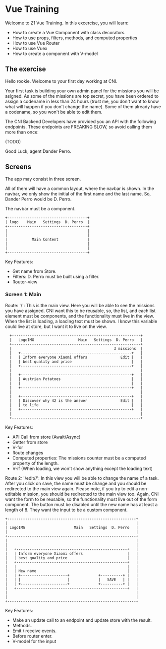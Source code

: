 # Vue Training

Welcome to Z1 Vue Training. In this excercise, you will learn:

- How to create a Vue Component with class decorators
- How to use props, filters, methods, and computed properties
- How to use Vue Router
- How to use Vuex
- How to create a component with V-model


## The exercise

Hello rookie. Welcome to your first day working at CNI.

Your first task is building your own admin panel for the missions you will be asigned. As some of the missions are top secret,
you have been ordered to assign a codename in less than 24 hours (trust me, you don't want to know what will happen if you
don't change the name). Some of them already have a codename, so you won't be able to edit them. 

The CNI Backend Developers have provided you an API with the following endpoints. These endpoints are FREAKING SLOW, so avoid calling them more than once:

(TODO)

Good Luck, agent Dander Perro.

## Screens

The app may consist in three screen.

All of them will have a common layout, where the navbar is shown. In the navbar, we only show the initial of the first name and the last name. So, Dander Perro would be D. Perro.

The navbar must be a component.
```
+------------------------------------+
| logo    Main   Settings  D. Perro  |
+------------------------------------+
|                                    |
|                                    |
|           Main Content             |
|                                    |
|                                    |
+------------------------------------+
```
Key Features:
- Get name from Store.
- Filters: D. Perro must be built using a filter.
- Router-view



### Screen 1: Main
Route: '/':
This is the main view. Here you will be able to see the missions you have assigned. CNI want this to be
reusable, so, the list, and each list element must be components, and the functionality must live in the
view. When the list is loading, a loading text must be shown. I know this variable could live at store,
but I want it to live on the view.

```
  +----------------------------------------------------------+
  |   LogoIMG                    Main   Settings  D. Perro   |
  +----------------------------------------------------------+
  |                                              3 missions  |
  |   +--------------------------------------------------+   |
  |   | Inform everyone Xiaomi offers               Edit |   |
  |   | best quality and price                           |   |
  |   +--------------------------------------------------+   |
  |                                                          |
  |   +--------------------------------------------------+   |
  |   | Austrian Potatoes                                |   |
  |   |                                                  |   |
  |   +--------------------------------------------------+   |
  |                                                          |
  |   +--------------------------------------------------+   |
  |   | Discover why 42 is the answer               Edit |   |
  |   | to life                                          |   |
  |   +--------------------------------------------------+   |
  |                                                          |
  +----------------------------------------------------------+
```

Key Features:
- API Call from store (Await/Async)
- Getter from store
- V-for
- Route changes
- Computed properties: The missions counter must be a computed property of the length.
- V-if (When loading, we won't show anything except the loading text)


Route 2: '/edit/<id>/':
In this view you will be able to change the name of a task. After you click on save, the name must be change and you should be redirected to the main view again.
Please note, if you try to edit a non-editable mission, you should be redirected to the main view too. Again, CNI want the form to be reusable, so the functionality
must live out of the form component. The button must be disabled until the new name has at least a length of 8. They want the input to be a custom component.
```
+----------------------------------------------------------+
|                                                          |
| LogoIMG                      Main   Settings  D. Perro   |
|                                                          |
+----------------------------------------------------------+
|                                                          |
|                                                          |
|   +--------------------------------------------------+   |
|   | Inform everyone Xiaomi offers                    |   |
|   | best quality and price                           |   |
|   +--------------------------------------------------+   |
|   |                                                  |   |
|   | New name                                         |   |
|   | +---------------------+             +----------+ |   |
|   | |                     |             |   SAVE   | |   |
|   | +---------------------+             +----------+ |   |
|   +--------------------------------------------------+   |
|                                                          |
|                                                          |
+----------------------------------------------------------+
```
Key Features:
- Make an update call to an endpoint and update store with the result.
- Methods.
- Emit / receive events.
- Before router enter.
- V-model for the input